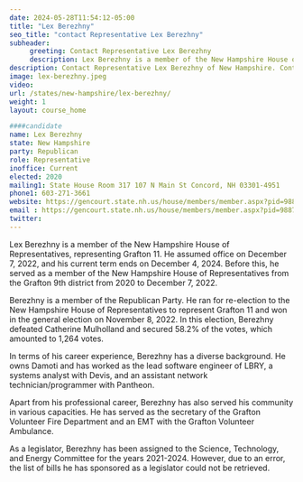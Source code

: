 ```yaml
---
date: 2024-05-28T11:54:12-05:00
title: "Lex Berezhny"
seo_title: "contact Representative Lex Berezhny"
subheader:
     greeting: Contact Representative Lex Berezhny
     description: Lex Berezhny is a member of the New Hampshire House of Representatives, representing Grafton 11. He assumed office on December 7, 2020, and his current term ends on December 4, 2024
description: Contact Representative Lex Berezhny of New Hampshire. Contact information for Lex Berezhny includes email address, phone number, and mailing address.
image: lex-berezhny.jpeg
video:
url: /states/new-hampshire/lex-berezhny/
weight: 1
layout: course_home

####candidate
name: Lex Berezhny
state: New Hampshire
party: Republican
role: Representative
inoffice: Current
elected: 2020
mailing1: State House Room 317 107 N Main St Concord, NH 03301-4951
phone1: 603-271-3661
website: https://gencourt.state.nh.us/house/members/member.aspx?pid=9887/
email : https://gencourt.state.nh.us/house/members/member.aspx?pid=9887/
twitter: 
---
```

Lex Berezhny is a member of the New Hampshire House of Representatives, representing Grafton 11. He assumed office on December 7, 2022, and his current term ends on December 4, 2024. Before this, he served as a member of the New Hampshire House of Representatives from the Grafton 9th district from 2020 to December 7, 2022.

Berezhny is a member of the Republican Party. He ran for re-election to the New Hampshire House of Representatives to represent Grafton 11 and won in the general election on November 8, 2022. In this election, Berezhny defeated Catherine Mulholland and secured 58.2% of the votes, which amounted to 1,264 votes.

In terms of his career experience, Berezhny has a diverse background. He owns Damoti and has worked as the lead software engineer of LBRY, a systems analyst with Devis, and an assistant network technician/programmer with Pantheon. 

Apart from his professional career, Berezhny has also served his community in various capacities. He has served as the secretary of the Grafton Volunteer Fire Department and an EMT with the Grafton Volunteer Ambulance.

As a legislator, Berezhny has been assigned to the Science, Technology, and Energy Committee for the years 2021-2024. However, due to an error, the list of bills he has sponsored as a legislator could not be retrieved.

